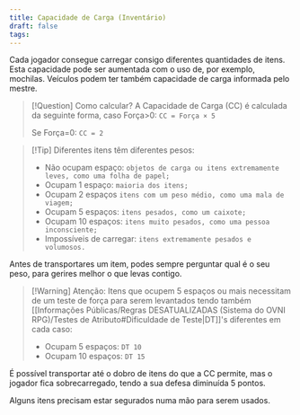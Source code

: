 ```yaml
---
title: Capacidade de Carga (Inventário)
draft: false
tags:
---
```

Cada jogador consegue carregar consigo diferentes quantidades de itens. Esta capacidade pode ser aumentada com o uso de, por exemplo, mochilas. Veículos podem ter também capacidade de carga informada pelo mestre.

>[!Question] Como calcular?
>A Capacidade de Carga (CC) é calculada da seguinte forma, caso Força>0:
>`CC = Força × 5`
>
>Se Força=0:
>`CC = 2`

>[!Tip] Diferentes itens têm diferentes pesos:
>
>-   Não ocupam espaço: `objetos de carga ou itens extremamente leves, como uma folha de papel;`
>-   Ocupam 1 espaço: `maioria dos itens;`
>-   Ocupam 2 espaços `itens com um peso médio, como uma mala de viagem;`
>-   Ocupam 5 espaços: `itens pesados, como um caixote;`
>-   Ocupam 10 espaços: `itens muito pesados, como uma pessoa inconsciente;`
>-   Impossíveis de carregar: `itens extremamente pesados e volumosos.`

Antes de transportares um item, podes sempre perguntar qual é o seu peso, para gerires melhor o que levas contigo.

>[!Warning] Atenção:
>Itens que ocupem 5 espaços ou mais necessitam de um teste de força para serem levantados tendo também [[Informações Públicas/Regras DESATUALIZADAS (Sistema do OVNI RPG)/Testes de Atributo#Dificuldade de Teste|DT]]'s diferentes em cada caso:
>-   Ocupam 5 espaços: `DT 10`
>-   Ocupam 10 espaços: `DT 15`

É possível transportar até o dobro de itens do que a CC permite, mas o jogador fica sobrecarregado, tendo a sua defesa diminuída 5 pontos.

Alguns itens precisam estar segurados numa mão para serem usados.
